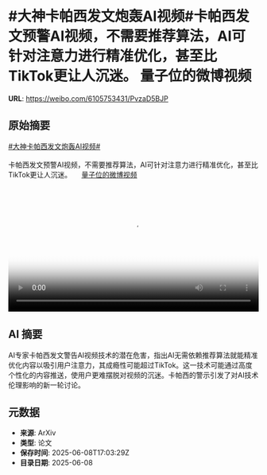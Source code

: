 # #大神卡帕西发文炮轰AI视频#卡帕西发文预警AI视频，不需要推荐算法，AI可针对注意力进行精准优化，甚至比TikTok更让人沉迷。 量子位的微博视频

**URL**: https://weibo.com/6105753431/PvzaD5BJP

## 原始摘要

<a href="https://m.weibo.cn/search?containerid=231522type%3D1%26t%3D10%26q%3D%23%E5%A4%A7%E7%A5%9E%E5%8D%A1%E5%B8%95%E8%A5%BF%E5%8F%91%E6%96%87%E7%82%AE%E8%BD%B0AI%E8%A7%86%E9%A2%91%23&amp;extparam=%23%E5%A4%A7%E7%A5%9E%E5%8D%A1%E5%B8%95%E8%A5%BF%E5%8F%91%E6%96%87%E7%82%AE%E8%BD%B0AI%E8%A7%86%E9%A2%91%23" data-hide=""><span class="surl-text">#大神卡帕西发文炮轰AI视频#</span></a><br><br>卡帕西发文预警AI视频，不需要推荐算法，AI可针对注意力进行精准优化，甚至比TikTok更让人沉迷。 <a href="https://video.weibo.com/show?fid=1034:5174608761126982" data-hide=""><span class="url-icon"><img style="width: 1rem;height: 1rem" src="https://h5.sinaimg.cn/upload/2015/09/25/3/timeline_card_small_video_default.png" referrerpolicy="no-referrer"></span><span class="surl-text">量子位的微博视频</span></a> <br clear="both"><div style="clear: both"></div><video controls="controls" poster="https://tvax3.sinaimg.cn/orj480/006Fd7o3ly1i25sr9riqqj30u01hcdio.jpg" style="width: 100%"><source src="https://f.video.weibocdn.com/o0/6InmBG0Slx08oPH7ouvK01041200tUwo0E010.mp4?label=mp4_720p&amp;template=720x1280.24.0&amp;ori=0&amp;ps=1CwnkDw1GXwCQx&amp;Expires=1749405558&amp;ssig=0CjIZIL3k9&amp;KID=unistore,video"><source src="https://f.video.weibocdn.com/o0/MsJZvYf1lx08oPH6Q34Q01041200ibTi0E010.mp4?label=mp4_hd&amp;template=540x960.24.0&amp;ori=0&amp;ps=1CwnkDw1GXwCQx&amp;Expires=1749405558&amp;ssig=wOtAC8EN2H&amp;KID=unistore,video"><source src="https://f.video.weibocdn.com/o0/uSuP2BIHlx08oPH6xgQw010412009tHF0E010.mp4?label=mp4_ld&amp;template=360x640.24.0&amp;ori=0&amp;ps=1CwnkDw1GXwCQx&amp;Expires=1749405558&amp;ssig=%2BOO2jrhkVb&amp;KID=unistore,video"><p>视频无法显示，请前往<a href="https://video.weibo.com/show?fid=1034%3A5174608761126982" target="_blank" rel="noopener noreferrer">微博视频</a>观看。</p></video>

## AI 摘要

AI专家卡帕西发文警告AI视频技术的潜在危害，指出AI无需依赖推荐算法就能精准优化内容以吸引用户注意力，其成瘾性可能超过TikTok。这一技术可能通过高度个性化的内容推送，使用户更难摆脱对视频的沉迷。卡帕西的警示引发了对AI技术伦理影响的新一轮讨论。

## 元数据

- **来源**: ArXiv
- **类型**: 论文
- **保存时间**: 2025-06-08T17:03:29Z
- **目录日期**: 2025-06-08
